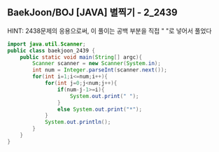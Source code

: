 ## BaekJoon/BOJ [JAVA] 별찍기 - 2_2439

HINT: 2438문제의 응용으로써, 이 풀이는 공백 부분을 직접 " "로 넣어서 풀었다

```java
import java.util.Scanner;
public class baekjoon_2439 {
    public static void main(String[] argc){
        Scanner scanner = new Scanner(System.in);
        int num = Integer.parseInt(scanner.next());
        for(int i=1;i<=num;i++){
            for(int j=0;j<num;j++){
                if(num-j-1>=i){
                    System.out.print(" ");
                }
                else System.out.print("*");
            }
            System.out.println();
        }
    }
}
```
